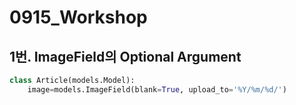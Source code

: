 # 0915_Workshop

## 1번. ImageField의 Optional Argument

```python
class Article(models.Model):
    image=models.ImageField(blank=True, upload_to='%Y/%m/%d/')
```

